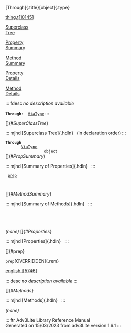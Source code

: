 [Through]{.title}[object]{.type}

[thing.t](../file/thing.t.html)\[[10145](../source/thing.t.html#10145)\]

[Superclass\
Tree](#_SuperClassTree_)

[Property\
Summary](#_PropSummary_)

[Method\
Summary](#_MethodSummary_)

[Property\
Details](#_Properties_)

[Method\
Details](#_Methods_)

::: fdesc
*no description available*

**`Through`**` :   `[`ViaType`](../object/ViaType.html)
:::

[]{#_SuperClassTree_}

::: mjhd
[Superclass Tree]{.hdln}   (in declaration order)
:::

**`Through`**\
`         `[`ViaType`](../object/ViaType.html)\
`                 object`\
[]{#_PropSummary_}

::: mjhd
[Summary of Properties]{.hdln}  
:::

` `[`prep`](#prep)`  `

` `

[]{#_MethodSummary_}

::: mjhd
[Summary of Methods]{.hdln}  
:::

` `

` `

*(none)* []{#_Properties_}

::: mjhd
[Properties]{.hdln}  
:::

[]{#prep}

`prep`[OVERRIDDEN]{.rem}

[english.t](../file/english.t.html)\[[5746](../source/english.t.html#5746)\]

::: desc
*no description available*
:::

[]{#_Methods_}

::: mjhd
[Methods]{.hdln}  
:::

*(none)*

::: ftr
Adv3Lite Library Reference Manual\
Generated on 15/03/2023 from adv3Lite version 1.6.1
:::
